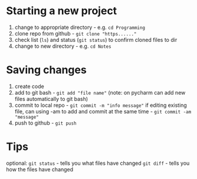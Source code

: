 # Starting a new project

1. change to appropriate directory - e.g. `cd Programming`
2. clone repo from github - `git clone "https......"`
3. check list (`ls`) and status (`git status`) to confirm cloned files to dir 
4. change to new directory - e.g. `cd Notes`

# Saving changes 

1. create code 
2. add to git bash - `git add "file name"`
	(note: on pycharm can add new files automatically to git bash)
3. commit to local repo - `git commit -m "info message"`
	if editing existing file, can using -am to add and commit at the same time - `git commit -am "message"`
4. push to github - `git push`

# Tips 

optional:
	`git status` - tells you what files have changed
	`git diff` - tells you how the files have changed
